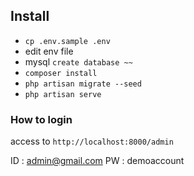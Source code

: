 ## Install

+ `cp .env.sample .env`
+ edit env file
+ mysql `create database ~~`
+ `composer install`
+ `php artisan migrate --seed`
+ `php artisan serve`

### How to login

access to `http://localhost:8000/admin`

ID : admin@gmail.com
PW : demoaccount

